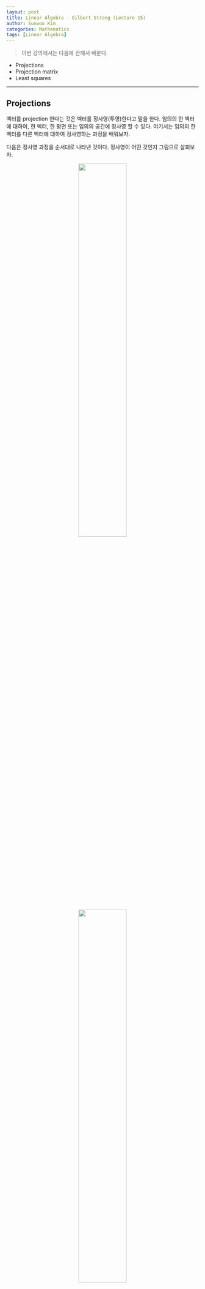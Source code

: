 ```yaml
---
layout: post
title: Linear Algebra - Gilbert Strang (Lecture 15)
author: Sunwoo Kim
categories: Mathematics
tags: [Linear Algebra]
---
```

>이번 강의에서는 다음에 관해서 배운다.
- Projections
- Projection matrix
- Least squares

---
## Projections
벡터를 projection 한다는 것은 벡터를 정사영(투영)한다고 말을 한다. 임의의 한 벡터에 대하여, 한 벡터, 한 평면 또는 임의의 
공간에 정사영 할 수 있다. 여기서는 임의의 한 벡터를 다른 벡터에 대하여 정사영하는 과정을 배워보자.

다음은 정사영 과정을 순서대로 나타낸 것이다. 정사영이 어떤 것인지 그림으로 살펴보자.

<center><img src="/public/img/2019-07-30-linear algebra-lecture15/img01.png" width="50%"></center>
<center><img src="/public/img/2019-07-30-linear algebra-lecture15/img02.png" width="50%"></center>
<center><img src="/public/img/2019-07-30-linear algebra-lecture15/img03.png" width="50%"></center>


위 세 그림을 보면 벡터b가 어떻게 벡터a로 정사영 되는지 알 수 있을 것이다.

그렇다면, 위 과정을 어떻게 수식으로 표현할지 살펴보자. 앞 으로의 수식 설명에 다음 그림을 참고하자.
<center><img src="/public/img/2019-07-30-linear algebra-lecture15/img04.png" width="50%"></center>

가장먼저, 다음의 사실을 알 수 있다.

**1. 벡터a와 벡터e는 수직, *x*를 계산하자!**

$a^T(e)=0$

$a^T(b-*a)=0 ...(1)$ 이다. 왜냐하면,  벡터a 와 벡터e 는 수직이기 때문이다.

그리고 식(1)을 전개하면 다음과같다.
$a^T(b-xa)=0$

$a^Tb-xa^Ta=0$

$xa^Ta=a^Tb ...(2)$ 

$x=\frac{a^Tb}{a^Ta}$ 이라는 사실을 알 수 있다.

**2. 그림의 p=a*x*와, 위에서 계산한 *x*를 이용하여, p를 계산하자!**

위의 그림에서 p=ax 였고, 1번 과정에서$*x*=\frac{a^Tb}{a^Ta}$을 계산했다.

위의 두 식으로부터, $p=a\frac{a^Tb}{a^Ta}$ 을 도출해낼수 있다. $...(3)$


**3. Projection Matrix를 구하자!**

벡터b 를 벡터a에 대해서 정사영시키는 행렬을 **P**라고 하자. 그리고 정사영된 벡터를 p라고 하자.

그러면, $p = Pb$라고 할 수 있다. 그런데 이미 식(3)에서 정사영 행렬이 나와있다.

$p=a\frac{a^Tb}{a^a}$ 식을,  $p=\frac{aa^T}{a^Ta}b$라고 할 수 있다.

그렇게 되면, 정사영 행렬(Projection matrix)는 $P=\frac{aa^T}{a^Ta}$이라고 쓸 수 있다.

그렇다면, 정사영행렬은 어떻게 생겼을까? 미리 말하면 졍사영행렬은 벡터a를 기저로 하는 행렬이다.

왜냐하면, 전에 배웠던 사실을 생각해보자. **column vector x row vector의 연산을 하면, 반드시**

**랭크가 1인 행렬이 생긴다고 배웠었다.** 그런데 정사영행렬은 $aa^T$로 만들어지므로, **정사영행렬은 랭크가1 
이고 벡터a 가 정사영행렬 P의 기저를 이루고 있는 행텨이다**

그리고 column vector x row vector의 형태로 만들어진 행렬은 **대칭행렬**이므로,

$P^T=P$라고 할 수 있다.

또한, 한번 투영후 다시 똑같은 벡터에 투영하면 변화는 없을 것이므로, $P^2=P$라고 할 수 있을 것이다.

**정사영행렬 성질 정리**

1. $Rank(P) = 1$, **Column space = linear combinations of matrix A**

2. $P^T=P$

3. $P^2=P$

---
## Least squares(최소자승법)

<center><img src="/public/img/2019-07-30-linear algebra-lecture15/img05.png" width="80%"></center>

<center>그림출처 :https://m.blog.naver.com/hlkim96/220777245464</center>

위 그림을 보면 간략히 최소 자승법에 대한 설명이 나와있다.

즉, 어떤 데이터의 분포가 있을 때 데이터를 잘 설명해줄 수 있는 선 혹은 면 등 함수를 찾고 싶은 것이다.

그렇다면, 선형대수학에서는 최소자승법을 어떤식으로 나타낼 수 있는지 살펴보자.

<center><img src="/public/img/2019-07-30-linear algebra-lecture15/img06.png" width="80%"></center>

<center>그림출처 :https://twlab.tistory.com/34?category=668741</center>

<center><img src="/public/img/2019-07-30-linear algebra-lecture15/img07.png" width="25%"></center>

  관측점 들의 값들이 모여 만들어진 벡터b 가, 행렬A로 표현되지 못하므로,
$Ax=b$를 만족하는 $x$는 존재하지 않는다. 그러면 완벽히는 아니지만, 최대한 데이터의 분포를 잘 
설명해줄 수 있는 $x$를 얻고 싶다. 그렇다면 어떻게 해야할까?

벡터b를 행렬A의 Column space로 정사영 시키고 그 벡터를 p라고 하자. 그렇게되면, $Ax=p$에 대해서는 x를 구할 수 있다. 
(그리고 이 때의 x를 $\hat{x}$으로 표현한다.)왜냐하면, p는 A의 column space에 존재하기 때문이다. 이러한 접근 방법은, 벡터b가 해당 space와 수직으로 표현된 것이기 때문에, 가장 최단 거리로 표현되었다고 볼 수 있고, 그나마 제일 타당하다고 볼 수 있지 않을까 라고 생각할 수 있다.

그렇다면 이제 수식으로 살펴보자.

**A의 기저와 $e=b-A\hat{x}$ 는 수직!**

즉, $p=A\hat{x}$와 행렬 A의 기저인 $a_1, a_2$가 각각 수직이라고 볼 수 있다. 왜냐하면, 평면에 수직인
 벡터는, 평면에 존재하는 모든 벡터와 수직이기 때문이다.
 
 그렇게 되면 아래와 같은 식이 나온다.
 
 $a_1^T(b-A\hat{x})=0 , a_2^T(b-A\hat{x})=0$
 
 그리고 위 식은 다음과 같이 표현이 가능하다.
 <img src="/public/img/2019-07-30-linear algebra-lecture15/img08.png width="70%">
 
 또한 $A^T(b-A\hat{x})=0$식을 보면,  $A$의 left null space는 $(b-A\hat{x})$라는 것을 알 수 있다.
 즉, **$(b-A\hat{x})$는 A의 열공간과 수직인 공간**이라고 볼 수 있다.
 
 최종적으로,
 
 $\hat{x} = (A^TA)^{-1}A^Tb$ 이며,
 
 투영벡터p = $\vec{p}=A\hat{x}=A(A^TA)^{-1}A^Tb$이고,
 
 투영행렬P = $A(A^TA)^{-1}A^T$이다.
 
 
예제.
 
 <center><img src="/public/img/2019-07-30-linear algebra-lecture15/img09.png" width="80%"></center>
 
 ---
  
 <center><img src="/public/img/2019-07-30-linear algebra-lecture15/img10.png" width="80%"></center>
 
 
 
 
 






